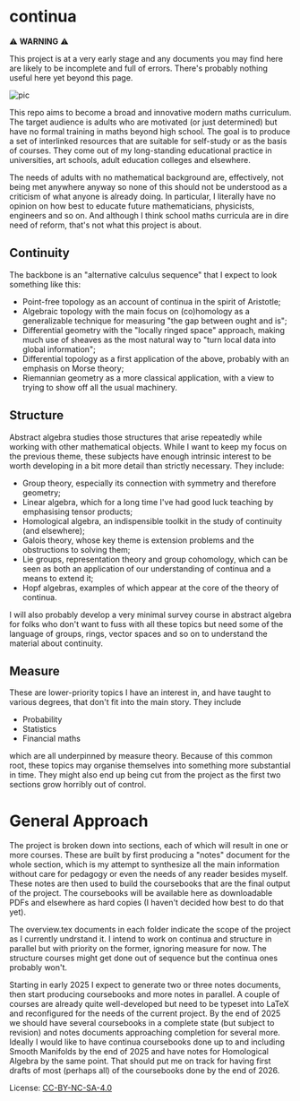 # continua

:warning: **WARNING** :warning:

This project is at a very early stage and any documents you may find here are likely to be incomplete and full of errors. There's probably nothing useful here yet beyond this page.

![pic](https://user-images.githubusercontent.com/5106495/232745514-905844bb-702e-4c81-95af-978678c6ff50.png)

This repo aims to become a broad and innovative modern maths curriculum. The target audience is adults who are motivated (or just determined) but have no formal training in maths beyond high school. The goal is to produce a set of interlinked resources that are suitable for self-study or as the basis of courses. They come out of my long-standing educational practice in universities, art schools, adult education colleges and elsewhere. 

The needs of adults with no mathematical background are, effectively, not being met anywhere anyway so none of this should not be understood as a criticism of what anyone is already doing. In particular, I literally have no opinion on how best to educate future mathematicians, physicists, engineers and so on. And although I think school maths curricula are in dire need of reform, that's not what this project is about.

## Continuity

The backbone is an "alternative calculus sequence" that I expect to look something like this:

* Point-free topology as an account of continua in the spirit of Aristotle;
* Algebraic topology with the main focus on (co)homology as a generalizable technique for measuring "the gap between ought and is";
* Differential geometry with the "locally ringed space" approach, making much use of sheaves as the most natural way to "turn local data into global information";
* Differential topology as a first application of the above, probably with an emphasis on Morse theory;
* Riemannian geometry as a more classical application, with a view to trying to show off all the usual machinery. 

## Structure

Abstract algebra studies those structures that arise repeatedly while working with other mathematical objects. While I want to keep my focus on the previous theme, these subjects have enough intrinsic interest to be worth developing in a bit more detail than strictly necessary. They include:

* Group theory, especially its connection with symmetry and therefore geometry;
* Linear algebra, which for a long time I've had good luck teaching by emphasising tensor products;
* Homological algebra, an indispensible toolkit in the study of continuity (and elsewhere);
* Galois theory, whose key theme is extension problems and the obstructions to solving them;
* Lie groups, representation theory and group cohomology, which can be seen as both an application of our understanding of continua and a means to extend it;
* Hopf algebras, examples of which appear at the core of the theory of continua.

I will also probably develop a very minimal survey course in abstract algebra for folks who don't want to fuss with all these topics but need some of the language of groups, rings, vector spaces and so on to understand the material about continuity.

## Measure

These are lower-priority topics I have an interest in, and have taught to various degrees, that don't fit into the main story. They include 

* Probability
* Statistics 
* Financial maths

which are all underpinned by measure theory. Because of this common root, these topics may organise themselves into something more substantial in time. They might also end up being cut from the project as the first two sections grow horribly out of control.

# General Approach

The project is broken down into sections, each of which will result in one or more courses. These are built by first producing a "notes" document for the whole section, which is my attempt to synthesize all the main information without care for pedagogy or even the needs of any reader besides myself. These notes are then used to build the coursebooks that are the final output of the project. The coursebooks will be available here as downloadable PDFs and elsewhere as hard copies (I haven't decided how best to do that yet).

The overview.tex documents in each folder indicate the scope of the project as I currently undrstand it. I intend to work on continua and structure in parallel but with priority on the former, ignoring measure for now. The structure courses might get done out of sequence but the continua ones probably won't. 

Starting in early 2025 I expect to generate two or three notes documents, then start producing coursebooks and more notes in parallel. A couple of courses are already quite well-developed but need to be typeset into LaTeX and reconfigured for the needs of the current project. By the end of 2025 we should have several coursebooks in a complete state (but subject to revision) and notes documents approaching completion for several more. Ideally I would like to have continua coursebooks done up to and including Smooth Manifolds by the end of 2025 and have notes for Homological Algebra by the same point. That should put me on track for having first drafts of most (perhaps all) of the coursebooks done by the end of 2026.

License: [CC-BY-NC-SA-4.0](https://creativecommons.org/licenses/by-nc-sa/4.0/)
